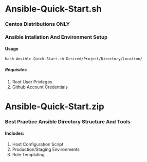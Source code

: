 # Ansible-Quick-Start.sh
### Centos Distributions ONLY
### Ansible Intallation And Environment Setup
#### Usage
`bash Ansible-Quick-Start.sh Desired/Project/Directory/Location/`

##### Requisites
1. Root User Privleges
2. Github Account Credentials

# Ansible-Quick-Start.zip
### Best Practice Ansible Directory Structure And Tools
#### Includes: 
1. Host Configuration Script
2. Production/Staging Environments
3. Role Templating
